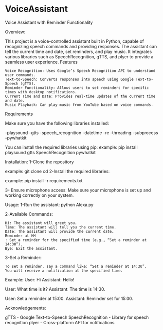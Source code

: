 # VoiceAssistant
Voice Assistant with Reminder Functionality

Overview:

This project is a voice-controlled assistant built in Python, capable of recognizing speech commands and providing responses. The assistant can tell the current time and date, set reminders, and play music. It integrates various libraries such as SpeechRecognition, gTTS, and plyer to provide a seamless user experience.
Features

    Voice Recognition: Uses Google’s Speech Recognition API to understand user commands.
    Text-to-Speech: Converts responses into speech using Google Text-to-Speech (gTTS).
    Reminder Functionality: Allows users to set reminders for specific times with desktop notifications.
    Current Time and Date: Provides real-time updates of the current time and date.
    Music Playback: Can play music from YouTube based on voice commands.

Requirements

Make sure you have the following libraries installed:

-playsound
-gtts
-speech_recognition
-datetime
-re
-threading
-subprocess
-pywhatkit

You can install the required libraries using pip:
example: pip install playsound gtts SpeechRecognition pywhatkit

Installation:
1-Clone the repository 

example: git clone <repository-url>
         cd <repository-directory>
2-Install the required libraries:

example: pip install -r requirements.txt

3- Ensure microphone access: Make sure your microphone is set up and working correctly on your system.

Usage:
1-Run the assistant:
  python Alexa.py

2-Available Commands:

    Hi: The assistant will greet you.
    Time: The assistant will tell you the current time.
    Date: The assistant will provide the current date.
    Reminder at HH
    : Set a reminder for the specified time (e.g., “Set a reminder at 14:30”).
    Bye: Exit the assistant.

3-Set a Reminder:

    To set a reminder, say a command like: “Set a reminder at 14:30”.
    You will receive a notification at the specified time.
Example:
User: Hi
Assistant: Hello!

User: What time is it?
Assistant: The time is 14:30.

User: Set a reminder at 15:00.
Assistant: Reminder set for 15:00.


Acknowledgements:

gTTS - Google Text-to-Speech
SpeechRecognition - Library for speech recognition
plyer - Cross-platform API for notifications


